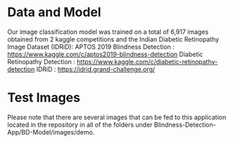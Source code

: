 # Data and Model
Our image classification model was trained on a total of 6,917 images obtained from 2 kaggle competitions and the Indian Diabetic Retinopathy Image Dataset (IDRiD):
APTOS 2019 Blindness Detection : https://www.kaggle.com/c/aptos2019-blindness-detection
Diabetic Retinopathy Detection : https://www.kaggle.com/c/diabetic-retinopathy-detection
IDRiD : https://idrid.grand-challenge.org/

# Test Images
Please note that there are several images that can be fed to this application located in the repository in all of the folders under Blindness-Detection-App/BD-Model/images/demo.
